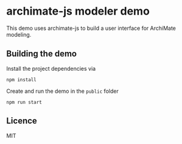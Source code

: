 # archimate-js modeler demo

This demo uses archimate-js to build a user interface for ArchiMate modeling.

## Building the demo
Install the project dependencies via 
```shell
npm install
```
Create and run the demo in the `public` folder
```shell
npm run start
```
## Licence
MIT
